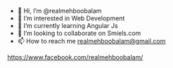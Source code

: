 - 👋 Hi, I’m @realmehboobalam
- 👀 I’m interested in Web Development
- 🌱 I’m currently learning Angular Js
- 💞️ I’m looking to collaborate on Smiels.com
- 📫 How to reach me realmehboobalam@gmail.com

<!---
realmehboobalam/realmehboobalam is a ✨ special ✨ repository because its `README.md` (this file) appears on your GitHub profile.
You can click the Preview link to take a look at your changes.
--->
https://www.facebook.com/realmehboobalam/
